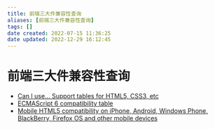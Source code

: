 ```yaml
---
title: 前端三大件兼容性查询
aliases: [前端三大件兼容性查询]
tags: []
date created: 2022-07-15 11:36:25
date updated: 2022-12-29 16:12:45
---
```


# 前端三大件兼容性查询

- [Can I use... Support tables for HTML5, CSS3, etc](https://caniuse.com/)
- [ECMAScript 6 compatibility table](http://kangax.github.io/compat-table/es6/)
- [Mobile HTML5 compatibility on iPhone, Android, Windows Phone, BlackBerry, Firefox OS and other mobile devices](http://mobilehtml5.org/)
